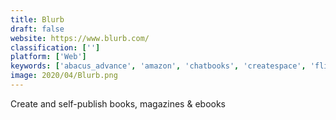 ```yaml
---
title: Blurb
draft: false 
website: https://www.blurb.com/
classification: ['']
platform: ['Web']
keywords: ['abacus_advance', 'amazon', 'chatbooks', 'createspace', 'flipboard', 'flippingbook', 'issuu', 'joomag', 'leanpub', 'liberio', 'lulu', 'madcap_flare', 'magcloud', 'pagesuite', 'scribd', 'smashwords', 'synopsis', 'zmags', 'ebay']
image: 2020/04/Blurb.png
---
```

Create and self-publish books, magazines & ebooks